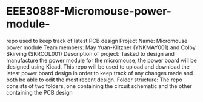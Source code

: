 # EEE3088F-Micromouse-power-module-
repo used to keep track of latest PCB design
Project Name: Micromouse power module
Team members: May Yuan-Klitzner (YNKMAY001) and Colby Skirving (SKRCOL001)
Description of project: Tasked to design and manufacture the power module for the micromouse, the power board will be designed using Kicad. This repo will be used to upload and download the latest power board design in order to keep track of any changes made and both be able to edit the most recent design.
Folder structure: The repo consists of two folders, one containing the circuit schematic and the other containing the PCB design
